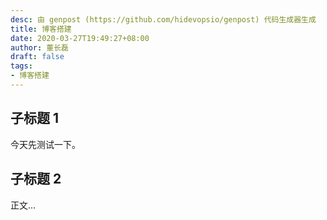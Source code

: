 ```yaml
---
desc: 由 genpost (https://github.com/hidevopsio/genpost) 代码生成器生成
title: 博客搭建
date: 2020-03-27T19:49:27+08:00
author: 董长磊
draft: false
tags:
- 博客搭建
---
```


## 子标题 1

今天先测试一下。

## 子标题 2

正文...

